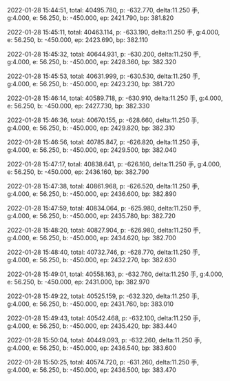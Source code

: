 2022-01-28 15:44:51, total: 40495.780, p: -632.770, delta:11.250 手, g:4.000, e: 56.250, b: -450.000, ep: 2421.790, bp: 381.820

2022-01-28 15:45:11, total: 40463.114, p: -633.190, delta:11.250 手, g:4.000, e: 56.250, b: -450.000, ep: 2423.690, bp: 382.110

2022-01-28 15:45:32, total: 40644.931, p: -630.200, delta:11.250 手, g:4.000, e: 56.250, b: -450.000, ep: 2428.360, bp: 382.320

2022-01-28 15:45:53, total: 40631.999, p: -630.530, delta:11.250 手, g:4.000, e: 56.250, b: -450.000, ep: 2423.230, bp: 381.720

2022-01-28 15:46:14, total: 40589.718, p: -630.910, delta:11.250 手, g:4.000, e: 56.250, b: -450.000, ep: 2427.730, bp: 382.330

2022-01-28 15:46:36, total: 40670.155, p: -628.660, delta:11.250 手, g:4.000, e: 56.250, b: -450.000, ep: 2429.820, bp: 382.310

2022-01-28 15:46:56, total: 40785.847, p: -626.820, delta:11.250 手, g:4.000, e: 56.250, b: -450.000, ep: 2429.500, bp: 382.040

2022-01-28 15:47:17, total: 40838.641, p: -626.160, delta:11.250 手, g:4.000, e: 56.250, b: -450.000, ep: 2436.160, bp: 382.790

2022-01-28 15:47:38, total: 40861.968, p: -626.520, delta:11.250 手, g:4.000, e: 56.250, b: -450.000, ep: 2436.600, bp: 382.890

2022-01-28 15:47:59, total: 40834.064, p: -625.980, delta:11.250 手, g:4.000, e: 56.250, b: -450.000, ep: 2435.780, bp: 382.720

2022-01-28 15:48:20, total: 40827.904, p: -626.980, delta:11.250 手, g:4.000, e: 56.250, b: -450.000, ep: 2434.620, bp: 382.700

2022-01-28 15:48:40, total: 40732.746, p: -628.770, delta:11.250 手, g:4.000, e: 56.250, b: -450.000, ep: 2432.270, bp: 382.630

2022-01-28 15:49:01, total: 40558.163, p: -632.760, delta:11.250 手, g:4.000, e: 56.250, b: -450.000, ep: 2431.000, bp: 382.970

2022-01-28 15:49:22, total: 40525.159, p: -632.320, delta:11.250 手, g:4.000, e: 56.250, b: -450.000, ep: 2431.760, bp: 383.010

2022-01-28 15:49:43, total: 40542.468, p: -632.100, delta:11.250 手, g:4.000, e: 56.250, b: -450.000, ep: 2435.420, bp: 383.440

2022-01-28 15:50:04, total: 40449.093, p: -632.260, delta:11.250 手, g:4.000, e: 56.250, b: -450.000, ep: 2436.540, bp: 383.600

2022-01-28 15:50:25, total: 40574.720, p: -631.260, delta:11.250 手, g:4.000, e: 56.250, b: -450.000, ep: 2436.500, bp: 383.470
